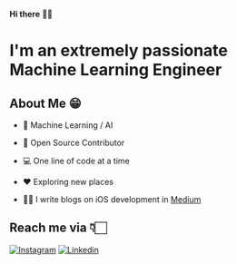 **Hi there** 👋🏻

# I'm an extremely passionate Machine Learning Engineer
## About Me 😁
* 📱 Machine Learning / AI

* 📖 Open Source Contributor

* 💻 One line of code at a time

* ♥️ Exploring new places

* ✍🏻 I write blogs on iOS development in [Medium](https://medium.com/@wisnuanggara05)




## Reach me via 👇🏻

[![Instagram](https://raw.githubusercontent.com/Shubham0812/Test-Angular/master/docs/insta.png)](https://www.instagram.com/wisnuuanggaraa/) [![Linkedin](https://raw.githubusercontent.com/Shubham0812/Test-Angular/master/docs/linkedin.png)](https://www.linkedin.com/in/wisnu-anggara-1677b6121/)
